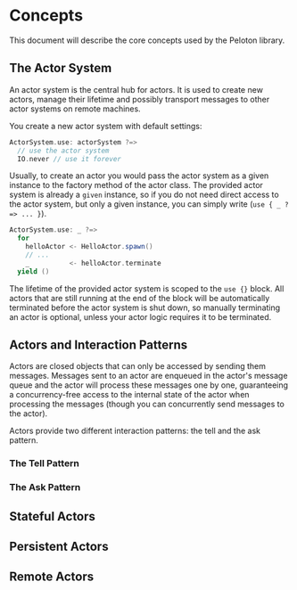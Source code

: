 # Concepts

This document will describe the core concepts used by the Peloton library.


## The Actor System

An actor system is the central hub for actors. It is used to create new actors, manage their lifetime and possibly transport 
messages to other actor systems on remote machines.

You create a new actor system with default settings:

```scala
ActorSystem.use: actorSystem ?=> 
  // use the actor system
  IO.never // use it forever
```

Usually, to create an actor you would pass the actor system as a given instance to the factory method of the actor class. 
The provided actor system is already a `given` instance, so if you do not need direct access to the actor system, but only 
a given instance, you can simply write (`use { _ ?=> ... }`). 

```scala
ActorSystem.use: _ ?=> 
  for
    helloActor <- HelloActor.spawn()
    // ...
    _          <- helloActor.terminate
  yield ()
```

The lifetime of the provided actor system is scoped to the `use {}` block. All actors that are still running at the end of the block 
will be automatically terminated before the actor system is shut down, so manually terminating an actor is optional, unless your 
actor logic requires it to be terminated.

## Actors and Interaction Patterns

Actors are closed objects that can only be accessed by sending them messages. Messages sent to an actor are enqueued in the actor's 
message queue and the actor will process these messages one by one, guaranteeing a concurrency-free access to the internal state of 
the actor when processing the messages (though you can concurrently send messages to the actor). 

Actors provide two different interaction patterns: the tell and the ask pattern.

### The Tell Pattern

### The Ask Pattern

## Stateful Actors

## Persistent Actors

## Remote Actors
